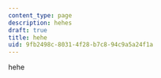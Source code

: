 ```yaml
---
content_type: page
description: hehes
draft: true
title: hehe
uid: 9fb2498c-8031-4f28-b7c8-94c9a5a24f1a
---
```

hehe